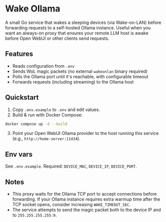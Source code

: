 # Wake Ollama

A small Go service that wakes a sleeping devices (via Wake-on-LAN) before forwarding requests to a self-hosted Ollama instance. Useful when you want an always-on proxy that ensures your remote LLM host is awake before Open WebUI or other clients send requests.

## Features
- Reads configuration from `.env`
- Sends WoL magic packets (no external `wakeonlan` binary required)
- Polls the Ollama port until it's reachable, with configurable timeout
- Forwards requests (including streaming) to the Ollama host

## Quickstart
1. Copy `.env.example` to `.env` and edit values.
2. Build & run with Docker Compose:

```bash
docker compose up -d --build
```

3. Point your Open WebUI Ollama provider to the host running this service (e.g., `http://home-server:11434`).

## Env vars
See `.env.example`. Required: `DEVICE_MAC`, `DEVICE_IP`, `DEVICE_PORT`.

## Notes
- This proxy waits for the Ollama TCP port to accept connections before forwarding. If your Ollama instance requires extra warmup time after the TCP socket opens, consider increasing `WAKE_TIMEOUT_SEC`.
- The service attempts to send the magic packet both to the device IP and to `255.255.255.255:9`.
